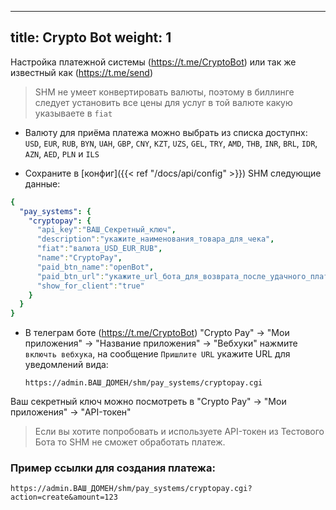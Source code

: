 
---
title: Crypto Bot
weight: 1
---

Настройка платежной системы (https://t.me/CryptoBot) или так же известный как (https://t.me/send)

> SHM не умеет конвертировать валюты, поэтому в биллинге следует установить все цены для услуг в той валюте какую указываете в `fiat`

* Валюту для приёма платежа можно выбрать из списка доступнх: `USD`, `EUR`, `RUB`, `BYN`, `UAH`, `GBP`, `CNY`, `KZT`, `UZS`, `GEL`, `TRY`, `AMD`, `THB`, `INR`, `BRL`, `IDR`, `AZN`, `AED`, `PLN` и `ILS`

* Сохраните в [конфиг]({{< ref "/docs/api/config" >}}) SHM следующие данные:
```yaml
{
  "pay_systems": {
    "cryptopay": {
      "api_key":"ВАШ_Секретный_ключ",
      "description":"укажите_наименования_товара_для_чека",
      "fiat":"валюта_USD_EUR_RUB",
      "name":"CryptoPay",
      "paid_btn_name":"openBot",
      "paid_btn_url":"укажите_url_бота_для_возврата_после_удачного_платежа",
      "show_for_client":"true"
    }
  }
}
```

* В телеграм боте (https://t.me/CryptoBot) "Crypto Pay" -> "Мои приложения" -> "Название приложения" -> "Вебхуки" нажмите `включть вебхука`, на сообщение `Пришлите URL` укажите URL для уведомлений вида:

  `https://admin.ВАШ_ДОМЕН/shm/pay_systems/cryptopay.cgi`


Ваш секретный ключ можно посмотреть в "Crypto Pay" -> "Мои приложения" -> "API-токен"

> Если вы хотите попробовать и используете API-токен из Тестового Бота то SHM не сможет обработать платеж.

### Пример ссылки для создания платежа:

`https://admin.ВАШ_ДОМЕН/shm/pay_systems/cryptopay.cgi?action=create&amount=123`

